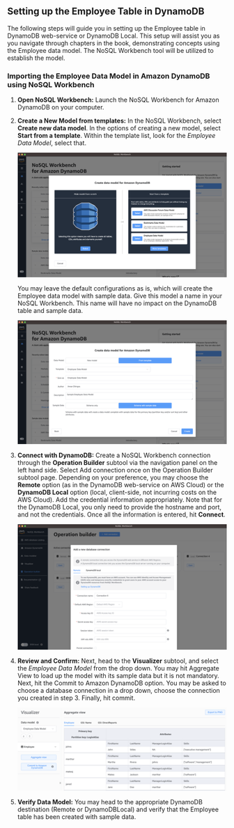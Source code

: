 ## Setting up the Employee Table in DynamoDB

The following steps will guide you in setting up the Employee table in DynamoDB web-service or DynamoDB Local. This setup will assist you as you navigate through chapters in the book, demonstrating concepts using the Employee data model. The NoSQL Workbench tool will be utilized to establish the model.

### Importing the Employee Data Model in Amazon DynamoDB using NoSQL Workbench

1. **Open NoSQL Workbench:**
   Launch the NoSQL Workbench for Amazon DynamoDB on your computer.

2. **Create a New Model from templates:**
   In the NoSQL Workbench, select **Create new data model**. In the options of creating a new model, select **Start from a template**. Within the template list, look for the *Employee Data Model*, select that.
   
   ![Create new data model](./images/nosqlwb_create_new_model.png)

   You may leave the default configurations as is, which will create the Employee data model with sample data. Give this model a name in your NoSQL Workbench. This name will have no impact on the DynamoDB table and sample data.
   
   ![Create new data model 2](./images/nosqlwb_create_new_model_2.png)

3. **Connect with DynamoDB:**
   Create a NoSQL Workbench connection through the **Operation Builder** subtool via the navigation panel on the left hand side. Select Add connection once on the Operation Builder subtool page. Depending on your preference, you may choose the **Remote** option (as in the DynamoDB web-service on AWS Cloud) or the **DynamoDB Local** option (local, client-side, not incurring costs on the AWS Cloud). Add the credential information appropriately. Note that for the DynamoDB Local, you only need to provide the hostname and port, and not the credentials. Once all the information is entered, hit **Connect**.
   
   ![Operation Builder](./images/nosqlwb_operation_builder.png)

4. **Review and Confirm:**
   Next, head to the **Visualizer** subtool, and select the *Employee Data Model* from the drop down. You may hit Aggregate View to load up the model with its sample data but it is not mandatory. Next, hit the Commit to Amazon DynamoDB option. You may be asked to choose a database connection in a drop down, choose the connection you created in step 3. Finally, hit commit.
   
   ![Data Modeler](./images/nosqlwb_data_modeler.png)

5. **Verify Data Model:**
    You may head to the appropriate DynamoDB destination (Remote or DynamoDBLocal) and verify that the Employee table has been created with sample data.

